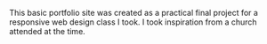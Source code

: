 This basic portfolio site was created as a practical final project for a responsive web design class I took. I took inspiration from a church attended at the time.

